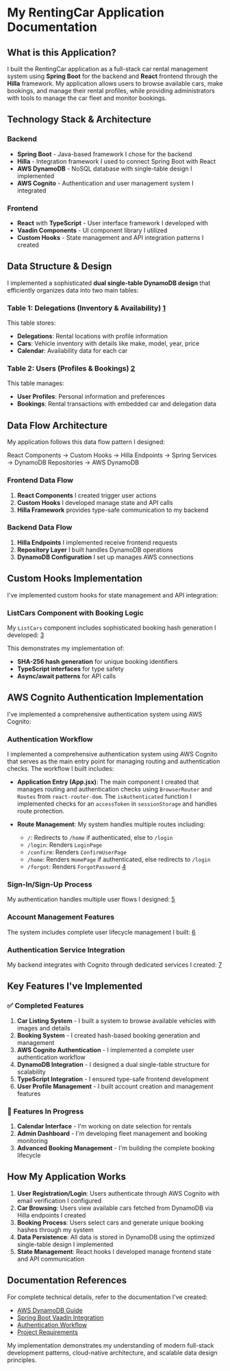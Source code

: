 # My RentingCar Application Documentation  
  
## What is this Application?  
  
I built the RentingCar application as a full-stack car rental management system using **Spring Boot** for the backend and **React** frontend through the **Hilla** framework. My application allows users to browse available cars, make bookings, and manage their rental profiles, while providing administrators with tools to manage the car fleet and monitor bookings.  
  
## Technology Stack & Architecture  
  
### Backend  
- **Spring Boot** - Java-based framework I chose for the backend  
- **Hilla** - Integration framework I used to connect Spring Boot with React  
- **AWS DynamoDB** - NoSQL database with single-table design I implemented  
- **AWS Cognito** - Authentication and user management system I integrated  
  
### Frontend  
- **React** with **TypeScript** - User interface framework I developed with  
- **Vaadin Components** - UI component library I utilized  
- **Custom Hooks** - State management and API integration patterns I created  
  
## Data Structure & Design  
  
I implemented a sophisticated **dual single-table DynamoDB design** that efficiently organizes data into two main tables:  
  
### Table 1: Delegations (Inventory & Availability) [1](#6-0)   
  
This table stores:  
- **Delegations**: Rental locations with profile information  
- **Cars**: Vehicle inventory with details like make, model, year, price  
- **Calendar**: Availability data for each car  
  
### Table 2: Users (Profiles & Bookings) [2](#6-1)   
  
This table manages:  
- **User Profiles**: Personal information and preferences  
- **Bookings**: Rental transactions with embedded car and delegation data  
  
## Data Flow Architecture  
  
My application follows this data flow pattern I designed:

React Components → Custom Hooks → Hilla Endpoints → Spring Services → DynamoDB Repositories → AWS DynamoDB

  
### Frontend Data Flow  
1. **React Components** I created trigger user actions  
2. **Custom Hooks** I developed manage state and API calls  
3. **Hilla Framework** provides type-safe communication to my backend  
  
### Backend Data Flow  
1. **Hilla Endpoints** I implemented receive frontend requests  
2. **Repository Layer** I built handles DynamoDB operations  
3. **DynamoDB Configuration** I set up manages AWS connections  
  
## Custom Hooks Implementation  
  
I've implemented custom hooks for state management and API integration:  
  
### ListCars Component with Booking Logic  
My `ListCars` component includes sophisticated booking hash generation I developed: [3](#6-2)   
  
This demonstrates my implementation of:  
- **SHA-256 hash generation** for unique booking identifiers  
- **TypeScript interfaces** for type safety  
- **Async/await patterns** for API calls  
  
## AWS Cognito Authentication Implementation  
  
I've implemented a comprehensive authentication system using AWS Cognito:  
  
### Authentication Workflow  
  
I implemented a comprehensive authentication system using AWS Cognito that serves as the main entry point for managing routing and authentication checks. The workflow I built includes:  
  
- **Application Entry (App.jsx)**: The main component I created that manages routing and authentication checks using `BrowserRouter` and `Routes` from `react-router-dom`. The `isAuthenticated` function I implemented checks for an `accessToken` in `sessionStorage` and handles route protection.  
  
- **Route Management**: My system handles multiple routes including:  
  - `/`: Redirects to `/home` if authenticated, else to `/login`  
  - `/login`: Renders `LoginPage`  
  - `/confirm`: Renders `ConfirmUserPage`   
  - `/home`: Renders `HomePage` if authenticated, else redirects to `/login`  
  - `/forgot`: Renders `ForgotPassword` [4](#6-3)   
  
### Sign-In/Sign-Up Process  
My authentication handles multiple user flows I designed: [5](#6-4)   
  
### Account Management Features  
The system includes complete user lifecycle management I built: [6](#6-5)   
  
### Authentication Service Integration  
My backend integrates with Cognito through dedicated services I created: [7](#6-6)   
  
## Key Features I've Implemented  
  
### ✅ Completed Features  
1. **Car Listing System** - I built a system to browse available vehicles with images and details  
2. **Booking System** - I created hash-based booking generation and management  
3. **AWS Cognito Authentication** - I implemented a complete user authentication workflow  
4. **DynamoDB Integration** - I designed a dual single-table structure for scalability  
5. **TypeScript Integration** - I ensured type-safe frontend development  
6. **User Profile Management** - I built account creation and management features  
  
### 🔄 Features In Progress  
1. **Calendar Interface** - I'm working on date selection for rentals  
2. **Admin Dashboard** - I'm developing fleet management and booking monitoring  
3. **Advanced Booking Management** - I'm building the complete booking lifecycle  
  
## How My Application Works  
  
1. **User Registration/Login**: Users authenticate through AWS Cognito with email verification I configured  
2. **Car Browsing**: Users view available cars fetched from DynamoDB via Hilla endpoints I created  
3. **Booking Process**: Users select cars and generate unique booking hashes through my system  
4. **Data Persistence**: All data is stored in DynamoDB using the optimized single-table design I implemented  
5. **State Management**: React hooks I developed manage frontend state and API communication  
  
## Documentation References  
  
For complete technical details, refer to the documentation I've created:  
- [AWS DynamoDB Guide](docs/1-AWS-dynamoDB.md)  
- [Spring Boot Vaadin Integration](docs/2-SpringBoot-Vaadin.md)  
- [Authentication Workflow](docs/core-concepts/auth/cognito-AWS-react/Authentication%20Workflow.md)  
- [Project Requirements](docs/PRA/PRA#06-FullStack_%20Renting%20Car_V1.1.md)  
  
My implementation demonstrates my understanding of modern full-stack development patterns, cloud-native architecture, and scalable data design principles.  
